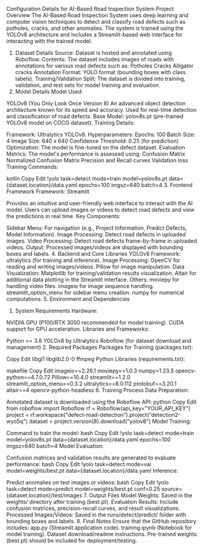 Configuration Details for AI-Based Road Inspection System
Project Overview
The AI-Based Road Inspection System uses deep learning and computer vision techniques to detect and classify road defects such as potholes, cracks, and other anomalies. The system is trained using the YOLOv8 architecture and includes a Streamlit-based web interface for interacting with the trained model.

1. Dataset Details
Source: Dataset is hosted and annotated using Roboflow.
Contents: The dataset includes images of roads with annotations for various road defects such as:
Potholes
Cracks
Alligator cracks
Annotation Format: YOLO format (bounding boxes with class labels).
Training/Validation Split: The dataset is divided into training, validation, and test sets for model training and evaluation.
2. Model Details
Model Used:

YOLOv8 (You Only Look Once Version 8)
An advanced object detection architecture known for its speed and accuracy.
Used for real-time detection and classification of road defects.
Base Model: yolov8s.pt (pre-trained YOLOv8 model on COCO dataset).
Training Details:

Framework: Ultralytics YOLOv8.
Hyperparameters:
Epochs: 100
Batch Size: 4
Image Size: 640 x 640
Confidence Threshold: 0.25 (for prediction)
Optimization: The model is fine-tuned on the defect dataset.
Evaluation Metrics: The model's performance is assessed using:
Confusion Matrix
Normalized Confusion Matrix
Precision and Recall curves
Validation loss
Training Commands:

kotlin
Copy
Edit
!yolo task=detect mode=train model=yolov8s.pt data={dataset.location}/data.yaml epochs=100 imgsz=640 batch=4
3. Frontend Framework
Framework: Streamlit

Provides an intuitive and user-friendly web interface to interact with the AI model.
Users can upload images or videos to detect road defects and view the predictions in real time.
Key Components:

Sidebar Menu: For navigation (e.g., Project Information, Predict Defects, Model Information).
Image Processing: Detect road defects in uploaded images.
Video Processing: Detect road defects frame-by-frame in uploaded videos.
Output: Processed images/videos are displayed with bounding boxes and labels.
4. Backend and Core Libraries
YOLOv8 Framework: ultralytics (for training and inference).
Image Processing:
OpenCV for reading and writing images/videos.
Pillow for image manipulation.
Data Visualization:
Matplotlib for training/validation results visualization.
Altair for additional data plotting in the Streamlit interface.
Others:
moviepy for handling video files.
imageio for image sequence handling.
streamlit_option_menu for sidebar menu creation.
numpy for numerical computations.
5. Environment and Dependencies
1. System Requirements
Hardware:

NVIDIA GPU (P100/RTX 3050 recommended for model training).
CUDA support for GPU acceleration.
Libraries and Frameworks:

Python >= 3.8
YOLOv8 by Ultralytics
Roboflow (for dataset download and management)
2. Required Packages
Packages for Training (packages.txt):

Copy
Edit
libgl1
libglib2.0-0
ffmpeg
Python Libraries (requirements.txt):

makefile
Copy
Edit
imageio==2.26.1
moviepy==1.0.3
numpy>1.23.5
opencv-python==4.7.0.72
Pillow==10.4.0
streamlit==1.2.0
streamlit_option_menu==0.3.2
ultralytics==8.0.112
protobuf==3.20.1
altair==4
opencv-python-headless
6. Training Process
Data Preparation:

Annotated dataset is downloaded using the Roboflow API:
python
Copy
Edit
from roboflow import Roboflow
rf = Roboflow(api_key="YOUR_API_KEY")
project = rf.workspace("defect-road-detection").project("detection2-wyo5q")
dataset = project.version(8).download("yolov8")
Model Training:

Command to train the model:
bash
Copy
Edit
!yolo task=detect mode=train model=yolov8s.pt data={dataset.location}/data.yaml epochs=100 imgsz=640 batch=4
Model Evaluation:

Confusion matrices and validation results are generated to evaluate performance:
bash
Copy
Edit
!yolo task=detect mode=val model=weights/best.pt data={dataset.location}/data.yaml
Inference:

Predict anomalies on test images or videos:
bash
Copy
Edit
!yolo task=detect mode=predict model=weights/best.pt conf=0.25 source={dataset.location}/test/images
7. Output Files
Model Weights: Saved in the weights/ directory after training (best.pt).
Evaluation Results: Include confusion matrices, precision-recall curves, and result visualizations.
Processed Images/Videos: Saved in the runs/detect/predict/ folder with bounding boxes and labels.
8. Final Notes
Ensure that the GitHub repository includes:
app.py (Streamlit application code).
training.ipynb (Notebook for model training).
Dataset download/readme instructions.
Pre-trained weights (best.pt) should be included for deployment/testing.
